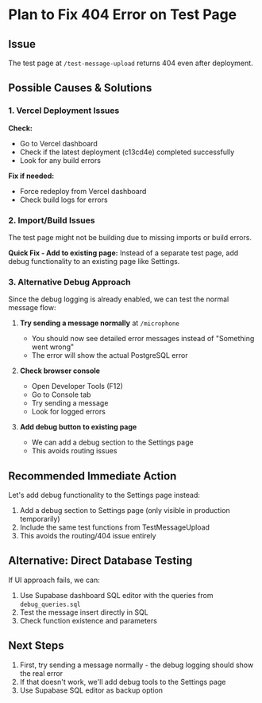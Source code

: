 # Plan to Fix 404 Error on Test Page

## Issue
The test page at `/test-message-upload` returns 404 even after deployment.

## Possible Causes & Solutions

### 1. Vercel Deployment Issues
**Check:** 
- Go to Vercel dashboard
- Check if the latest deployment (c13cd4e) completed successfully
- Look for any build errors

**Fix if needed:**
- Force redeploy from Vercel dashboard
- Check build logs for errors

### 2. Import/Build Issues
The test page might not be building due to missing imports or build errors.

**Quick Fix - Add to existing page:**
Instead of a separate test page, add debug functionality to an existing page like Settings.

### 3. Alternative Debug Approach

Since the debug logging is already enabled, we can test the normal message flow:

1. **Try sending a message normally** at `/microphone`
   - You should now see detailed error messages instead of "Something went wrong"
   - The error will show the actual PostgreSQL error

2. **Check browser console**
   - Open Developer Tools (F12)
   - Go to Console tab
   - Try sending a message
   - Look for logged errors

3. **Add debug button to existing page**
   - We can add a debug section to the Settings page
   - This avoids routing issues

## Recommended Immediate Action

Let's add debug functionality to the Settings page instead:

1. Add a debug section to Settings page (only visible in production temporarily)
2. Include the same test functions from TestMessageUpload
3. This avoids the routing/404 issue entirely

## Alternative: Direct Database Testing

If UI approach fails, we can:
1. Use Supabase dashboard SQL editor with the queries from `debug_queries.sql`
2. Test the message insert directly in SQL
3. Check function existence and parameters

## Next Steps

1. First, try sending a message normally - the debug logging should show the real error
2. If that doesn't work, we'll add debug tools to the Settings page
3. Use Supabase SQL editor as backup option